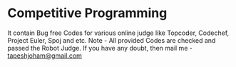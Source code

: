 # Competitive Programming
It contain Bug free Codes for various online judge like Topcoder, Codechef, Project Euler, Spoj and etc.
Note - All provided Codes are checked and passed the Robot Judge.
If you have any doubt, then mail me - tapeshjoham@gmail.com
